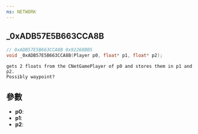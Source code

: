 ```yaml
---
ns: NETWORK
---
```

## _0xADB57E5B663CCA8B

```c
// 0xADB57E5B663CCA8B 0x92268BB5
void _0xADB57E5B663CCA8B(Player p0, float* p1, float* p2);
```

```
gets 2 floats from the CNetGamePlayer of p0 and stores them in p1 and p2.  
Possibly waypoint?  
```

## 參數
* **p0**: 
* **p1**: 
* **p2**: 


